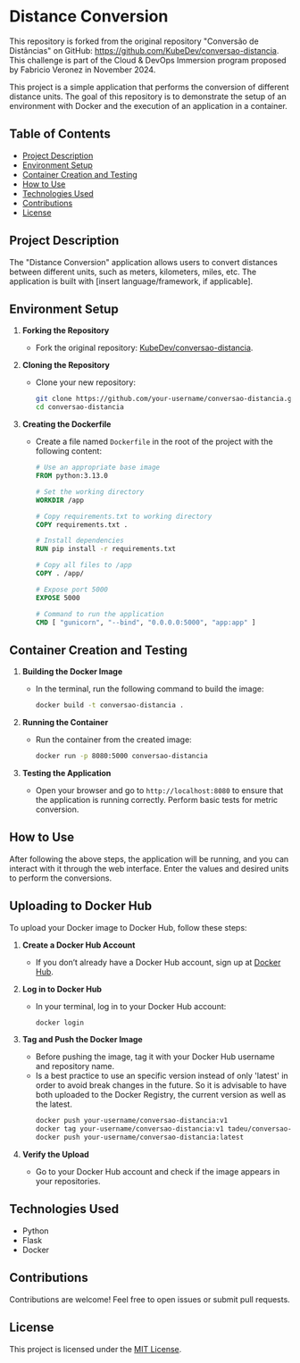 # Distance Conversion

This repository is forked from the original repository "Conversão de Distâncias" on GitHub: https://github.com/KubeDev/conversao-distancia. This challenge is part of the Cloud & DevOps Immersion program proposed by Fabricio Veronez in November 2024.

This project is a simple application that performs the conversion of different distance units. The goal of this repository is to demonstrate the setup of an environment with Docker and the execution of an application in a container.

## Table of Contents

- [Project Description](#project-description)
- [Environment Setup](#environment-setup)
- [Container Creation and Testing](#container-creation-and-testing)
- [How to Use](#how-to-use)
- [Technologies Used](#technologies-used)
- [Contributions](#contributions)
- [License](#license)

## Project Description

The "Distance Conversion" application allows users to convert distances between different units, such as meters, kilometers, miles, etc. The application is built with [insert language/framework, if applicable].

## Environment Setup

1. **Forking the Repository**
   - Fork the original repository: [KubeDev/conversao-distancia](https://github.com/KubeDev/conversao-distancia).

2. **Cloning the Repository**
   - Clone your new repository:
     ```bash
     git clone https://github.com/your-username/conversao-distancia.git
     cd conversao-distancia
     ```

3. **Creating the Dockerfile**
   - Create a file named `Dockerfile` in the root of the project with the following content:
     ```dockerfile
     # Use an appropriate base image
     FROM python:3.13.0

     # Set the working directory
     WORKDIR /app

     # Copy requirements.txt to working directory
     COPY requirements.txt .

     # Install dependencies
     RUN pip install -r requirements.txt
     
     # Copy all files to /app
     COPY . /app/

     # Expose port 5000
     EXPOSE 5000

     # Command to run the application
     CMD [ "gunicorn", "--bind", "0.0.0.0:5000", "app:app" ]
     ```

## Container Creation and Testing

1. **Building the Docker Image**
   - In the terminal, run the following command to build the image:
     ```bash
     docker build -t conversao-distancia .
     ```

2. **Running the Container**
   - Run the container from the created image:
     ```bash
     docker run -p 8080:5000 conversao-distancia
     ```

3. **Testing the Application**
   - Open your browser and go to `http://localhost:8080` to ensure that the application is running correctly. Perform basic tests for metric conversion.

## How to Use

After following the above steps, the application will be running, and you can interact with it through the web interface. Enter the values and desired units to perform the conversions.

## Uploading to Docker Hub

To upload your Docker image to Docker Hub, follow these steps:

1. **Create a Docker Hub Account**
   - If you don’t already have a Docker Hub account, sign up at [Docker Hub](https://hub.docker.com/).

2. **Log in to Docker Hub**
   - In your terminal, log in to your Docker Hub account:
     ```bash
     docker login
     ```

3. **Tag and Push the Docker Image**
   - Before pushing the image, tag it with your Docker Hub username and repository name.
   - Is a best practice to use an specific version instead of only 'latest' in order to avoid break changes in the future. So it is advisable to have both uploaded to the Docker Registry, the current version as well as the latest. 
     ```bash
     docker push your-username/conversao-distancia:v1
     docker tag your-username/conversao-distancia:v1 tadeu/conversao-distancia:latest
     docker push your-username/conversao-distancia:latest
     ```

4. **Verify the Upload**
   - Go to your Docker Hub account and check if the image appears in your repositories.


## Technologies Used

- Python
- Flask
- Docker

## Contributions

Contributions are welcome! Feel free to open issues or submit pull requests.

## License

This project is licensed under the [MIT License](LICENSE).
